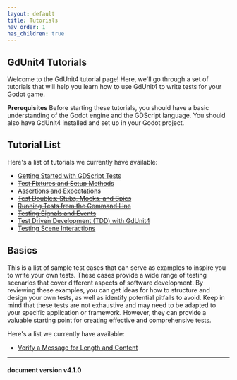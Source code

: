 ```yaml
---
layout: default
title: Tutorials
nav_order: 1
has_children: true
---
```


## GdUnit4 Tutorials
Welcome to the GdUnit4 tutorial page! Here, we'll go through a set of tutorials that will help you learn how to use GdUnit4 to write tests for your Godot game.



**Prerequisites**
Before starting these tutorials, you should have a basic understanding of the Godot engine and the GDScript language. You should also have GdUnit4 installed and set up in your Godot project.



## Tutorial List
Here's a list of tutorials we currently have available:<br>
* [Getting Started with GDScript Tests](/gdUnit4/testing/getting-started/#create-your-first-test)<br>
* [~~Test Fixtures and Setup Methods~~]()<br>
* [~~Assertions and Expectations~~]()<br>
* [~~Test Doubles: Stubs, Mocks, and Spies~~]()<br>
* [~~Running Tests from the Command Line~~]()<br>
* [~~Testing Signals and Events~~]()<br>
* [Test Driven Development (TDD) with GdUnit4](/gdUnit4/tutorials/tdd/#test-driven-development-tdd-with-gdunit4)<br>
* [Testing Scene Interactions](/gdUnit4/tutorials/scenerunner_examples/#testing-scene-interactions)<br>


## Basics
This is a list of sample test cases that can serve as examples to inspire you to write your own tests. These cases provide a wide range of testing scenarios that cover different aspects of software development. By reviewing these examples, you can get ideas for how to structure and design your own tests, as well as identify potential pitfalls to avoid. Keep in mind that these tests are not exhaustive and may need to be adapted to your specific application or framework. However, they can provide a valuable starting point for creating effective and comprehensive tests.

Here's a list we currently have available:<br>
* [Verify a Message for Length and Content](/gdUnit4/tutorials/tutorial_basics/#verify-a-message-for-length-and-content)<br>

---
<h4> document version v4.1.0 </h4>